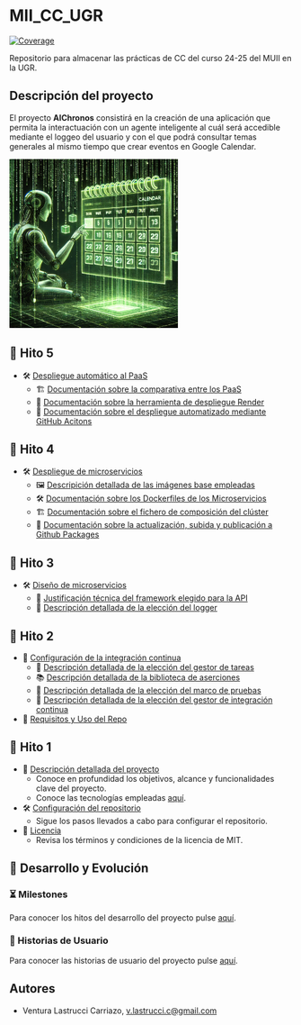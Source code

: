 # MII_CC_UGR
[![Coverage](https://codecov.io/gh/v-lastrucci-c/MII_CC_UGR/branch/main/graph/badge.svg)](https://codecov.io/gh/v-lastrucci-c/MII_CC_UGR)

Repositorio para almacenar las prácticas de CC del curso 24-25 del MUII en la UGR.

## Descripción del proyecto
El proyecto **AIChronos** consistirá en la creación de una aplicación que permita la interactuación con un agente inteligente al cuál será accedible mediante el loggeo del usuario y con el que podrá consultar temas generales al mismo tiempo que crear eventos en Google Calendar.

<img src="./imgs/logo.png" alt="Logo" width="300" />

## 📍 Hito 5
- 🛠️ [Despliegue automático al PaaS](./docs/hito5.md)
    - 🏗️ [Documentación sobre la comparativa entre los PaaS](./docs/hito5/paas_selection.md)
    - 📝 [Documentación sobre la herramienta de despliegue Render](./docs/hito5/deployment_tool.md)
    - 🚀 [Documentación sobre el despliegue automatizado mediante GitHub Acitons](./docs/hito5/deploy_githubActions.md)

## 📍 Hito 4
- 🛠️ [Despliegue de microservicios](./docs/hito4.md)
    - 🖼️ [Descripición detallada de las imágenes base empleadas](./docs/hito4/github_packages.md)
    - 🛠️ [Documentación sobre los Dockerfiles de los Microservicios](./docs/hito4/dockerfiles.md)
    - 🏗️ [Documentación sobre el fichero de composición del clúster](./docs/hito4/compose.md)
    - 🚀 [Documentación sobre la actualización, subida y publicación a Github Packages](./docs/hito4/github_packages.md)

## 📍 Hito 3
- 🛠️ [Diseño de microservicios](./docs/hito3.md)
    - 📑 [Justificación técnica del framework elegido para la API](./docs/hito1/tecnologies.md)
    - 📝 [Descripción detallada de la elección del logger](./docs/hito3/logger.md)

## 📍 Hito 2
- 🔧 [Configuración de la integración continua](./docs/hito2.md)
    - 📝 [Descripción detallada de la elección del gestor de tareas](./docs/hito2/tasks_manager.md)
    - 📚 [Descripción detallada de la biblioteca de aserciones](./docs/hito2/assertion_library.md)
    - 🧪 [Descripción detallada de la elección del marco de pruebas](./docs/hito2/testing_framework.md)
    - 🔄 [Descripción detallada de la elección del gestor de integración continua](./docs/hito2/continous_integration.md)
- 📂 [Requisitos y Uso del Repo](./docs/hito2/repo_usage.md)

## 📍 Hito 1
- 📄 [Descripción detallada del proyecto](./docs/hito1.md)
    - Conoce en profundidad los objetivos, alcance y funcionalidades clave del proyecto.
    - Conoce las tecnologías empleadas [aquí](./docs/hito1/tecnologies.md).
- 🛠️ [Configuración del repositorio](./docs/hito1/config_repo.md)
    - Sigue los pasos llevados a cabo para configurar el repositorio.
- 📜 [Licencia](./LICENSE)
    - Revisa los términos y condiciones de la licencia de MIT.

## 🚀 Desarrollo y Evolución
### ⏳ Milestones
Para conocer los hitos del desarrollo del proyecto pulse [aquí](./docs/hito1/milestones.md).

### 👤 Historias de Usuario
Para conocer las historias de usuario del proyecto pulse [aquí](./docs/hito1/hu.md).


## Autores
- Ventura Lastrucci Carriazo, v.lastrucci.c@gmail.com
